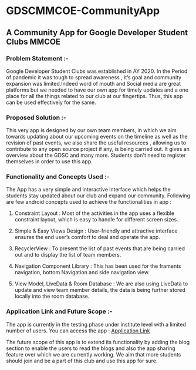 # GDSCMMCOE-CommunityApp

## A Community App for Google Developer Student Clubs MMCOE

### Problem Statement :-

Google Developer Student Clubs was established in AY 2020. In the Period of pandemic it was tough to spread awareness , it’s goal and community expansion was limited.Indeed word of mouth and Social media are great platforms but we needed to have our own app for timely updates and a one place for all the things related to our club at our fingertips. Thus, this app can be used effectively for the same.

### Proposed Solution :-

This very app is designed by our own team members, in which we aim towards updating about our upcoming events on the timeline as well as the revision of past events, we also share the useful resources , allowing us to contribute to any open source project if any, is being carried out. It gives an overview about the GDSC and many more. Students don't need to register themselves in order to use this app.


### Functionality and Concepts Used :-

The App has a very simple and interactive interface which helps the students stay updated about our club and expand our community. Following are few android concepts used to achieve the functionalities in app :

1. Constraint Layout : Most of the activities in the app uses a flexible constraint layout, which is easy to handle for different screen sizes.

2. Simple & Easy Views Design : User-friendly and attractive interface ensures the end user’s comfort to deal and operate the app. 

3. RecyclerView : To present the list of past events that are being carried out and to display the list of team members.

4. Navigation Component Library : This has been used for the framents navigation, bottom Navigation and side navigation view.

5. View Model, LiveData & Room Database : We are also using LiveData to update and view team member details, the data is being further stored locally into the room database.


### Application Link and Future Scope :-

The app is currently in the testing phase under institute level with a limited number of users.
You can access the app : [Application Link](https://drive.google.com/drive/folders/15-rRuhmVJcDCaFR9glbN27znFXS2yuIj?usp=sharing)

The future scope of this app is to extend its functionality by adding the blog section to enable the users to read the blogs and also the app sharing feature over which we are currently working. We aim that more students should join and be a part of this club and use this app for sure.


